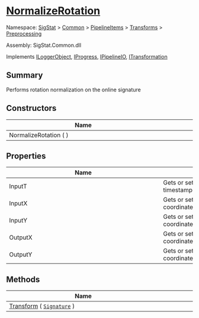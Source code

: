# [NormalizeRotation](./NormalizeRotation.md)

Namespace: [SigStat]() > [Common](./../../../README.md) > [PipelineItems]() > [Transforms]() > [Preprocessing](./README.md)

Assembly: SigStat.Common.dll

Implements [ILoggerObject](./../../../ILoggerObject.md), [IProgress](./../../../Helpers/IProgress.md), [IPipelineIO](./../../../Pipeline/IPipelineIO.md), [ITransformation](./../../../ITransformation.md)

## Summary
Performs rotation normalization on the online signature

## Constructors

| Name | Summary | 
| --- | --- | 
| NormalizeRotation (  )<div style="width: 400px">| <div style="width: 400px">| <br>


## Properties

| Name | Summary | 
| --- | --- | 
| InputT<div style="width: 400px">| Gets or sets the input feature representing the timestamps of an online signature<div style="width: 400px">| <br>
| InputX<div style="width: 400px">| Gets or sets the input feature representing the X coordinates of an online signature<div style="width: 400px">| <br>
| InputY<div style="width: 400px">| Gets or sets the input feature representing the Y coordinates of an online signature<div style="width: 400px">| <br>
| OutputX<div style="width: 400px">| Gets or sets the output feature representing the X coordinates of an online signature<div style="width: 400px">| <br>
| OutputY<div style="width: 400px">| Gets or sets the input feature representing the Y coordinates of an online signature<div style="width: 400px">| <br>


## Methods

| Name | Summary | 
| --- | --- | 
| [Transform](./Methods/NormalizeRotation-100663777.md) ( [`Signature`](./../../../Signature.md) )<div style="width: 400px">| <div style="width: 400px">| <br>



